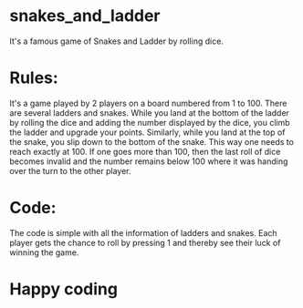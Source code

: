 # snakes_and_ladder
It's a famous game of Snakes and Ladder by rolling dice.
# Rules:
It's a game played by 2 players on a board numbered from 1 to 100.
There are several ladders and snakes.
While you land at the bottom of the ladder by rolling the dice and adding the number displayed by the dice, you climb the ladder and upgrade your points.
Similarly, while you land at the top of the snake, you slip down to the bottom of the snake.
This way one needs to reach exactly at 100.
If one goes more than 100, then the last roll of dice becomes invalid and the number remains below 100 where it was handing over the turn to the other player.
# Code:
The code is simple with all the information of ladders and snakes.
Each player gets the chance to roll by pressing 1 and thereby see their luck of winning the game.
# Happy coding
